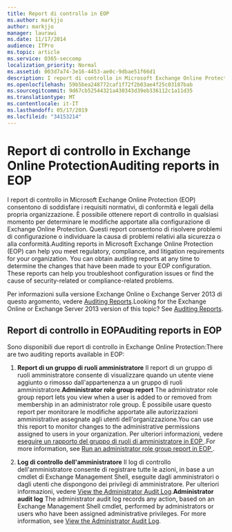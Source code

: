 ```yaml
---
title: Report di controllo in EOP
ms.author: markjjo
author: markjjo
manager: laurawi
ms.date: 11/17/2014
audience: ITPro
ms.topic: article
ms.service: O365-seccomp
localization_priority: Normal
ms.assetid: 003d7a74-3e16-4453-ae0c-9dbae51f66d1
description: I report di controllo in Microsoft Exchange Online Protection (EOP) consentono di soddisfare i requisiti normativi, di conformità e legali della propria organizzazione. È possibile ottenere report di controllo in qualsiasi momento per determinare le modifiche apportate alla configurazione di Exchange Online Protection. Questi report consentono di risolvere problemi di configurazione o individuare la causa di problemi relativi alla sicurezza o alla conformità.
ms.openlocfilehash: 59b5bea248772caf1f72f2b03ae4f25c03187bab
ms.sourcegitcommit: 9d67cb52544321a430343d39eb336112c1a11d35
ms.translationtype: MT
ms.contentlocale: it-IT
ms.lasthandoff: 05/17/2019
ms.locfileid: "34153214"
---
```

# <a name="auditing-reports-in-eop"></a><span data-ttu-id="229ea-105">Report di controllo in Exchange Online Protection</span><span class="sxs-lookup"><span data-stu-id="229ea-105">Auditing reports in EOP</span></span>

<span data-ttu-id="229ea-p102">I report di controllo in Microsoft Exchange Online Protection (EOP) consentono di soddisfare i requisiti normativi, di conformità e legali della propria organizzazione. È possibile ottenere report di controllo in qualsiasi momento per determinare le modifiche apportate alla configurazione di Exchange Online Protection. Questi report consentono di risolvere problemi di configurazione o individuare la causa di problemi relativi alla sicurezza o alla conformità.</span><span class="sxs-lookup"><span data-stu-id="229ea-p102">Auditing reports in Microsoft Exchange Online Protection (EOP) can help you meet regulatory, compliance, and litigation requirements for your organization. You can obtain auditing reports at any time to determine the changes that have been made to your EOP configuration. These reports can help you troubleshoot configuration issues or find the cause of security-related or compliance-related problems.</span></span>
  
<span data-ttu-id="229ea-p103">Per informazioni sulla versione Exchange Online o Exchange Server 2013 di questo argomento, vedere [Auditing Reports](http://technet.microsoft.com/library/2b3e1529-1677-4564-be0b-ce22757ddc0d.aspx).</span><span class="sxs-lookup"><span data-stu-id="229ea-p103">Looking for the Exchange Online or Exchange Server 2013 version of this topic? See [Auditing Reports](http://technet.microsoft.com/library/2b3e1529-1677-4564-be0b-ce22757ddc0d.aspx).</span></span>
  
## <a name="auditing-reports-in-eop"></a><span data-ttu-id="229ea-111">Report di controllo in EOP</span><span class="sxs-lookup"><span data-stu-id="229ea-111">Auditing reports in EOP</span></span>

<span data-ttu-id="229ea-112">Sono disponibili due report di controllo in Exchange Online Protection:</span><span class="sxs-lookup"><span data-stu-id="229ea-112">There are two auditing reports available in EOP:</span></span>
  
1. <span data-ttu-id="229ea-113">**Report di un gruppo di ruoli amministratore** Il report di un gruppo di ruoli amministratore consente di visualizzare quando un utente viene aggiunto o rimosso dall'appartenenza a un gruppo di ruoli amministratore.</span><span class="sxs-lookup"><span data-stu-id="229ea-113">**Administrator role group report** The administrator role group report lets you view when a user is added to or removed from membership in an administrator role group.</span></span> <span data-ttu-id="229ea-114">È possibile usare questo report per monitorare le modifiche apportate alle autorizzazioni amministrative assegnate agli utenti dell'organizzazione.</span><span class="sxs-lookup"><span data-stu-id="229ea-114">You can use this report to monitor changes to the administrative permissions assigned to users in your organization.</span></span> <span data-ttu-id="229ea-115">Per ulteriori informazioni, vedere [eseguire un rapporto del gruppo di ruoli di amministratore in EOP ](run-an-administrator-role-group-report-in-eop-eop.md).</span><span class="sxs-lookup"><span data-stu-id="229ea-115">For more information, see [Run an administrator role group report in EOP ](run-an-administrator-role-group-report-in-eop-eop.md).</span></span>
    
2. <span data-ttu-id="229ea-p105">**Log di controllo dell'amministratore** Il log di controllo dell'amministratore consente di registrare tutte le azioni, in base a un cmdlet di Exchange Management Shell, eseguite dagli amministratori o dagli utenti che dispongono dei privilegi di amministratore. Per ulteriori informazioni, vedere [View the Administrator Audit Log](http://technet.microsoft.com/library/5c62072a-556d-4fea-9973-d668c6b9fd57.aspx).</span><span class="sxs-lookup"><span data-stu-id="229ea-p105">**Administrator audit log** The administrator audit log records any action, based on an Exchange Management Shell cmdlet, performed by administrators or users who have been assigned administrative privileges. For more information, see [View the Administrator Audit Log](http://technet.microsoft.com/library/5c62072a-556d-4fea-9973-d668c6b9fd57.aspx).</span></span>
    


